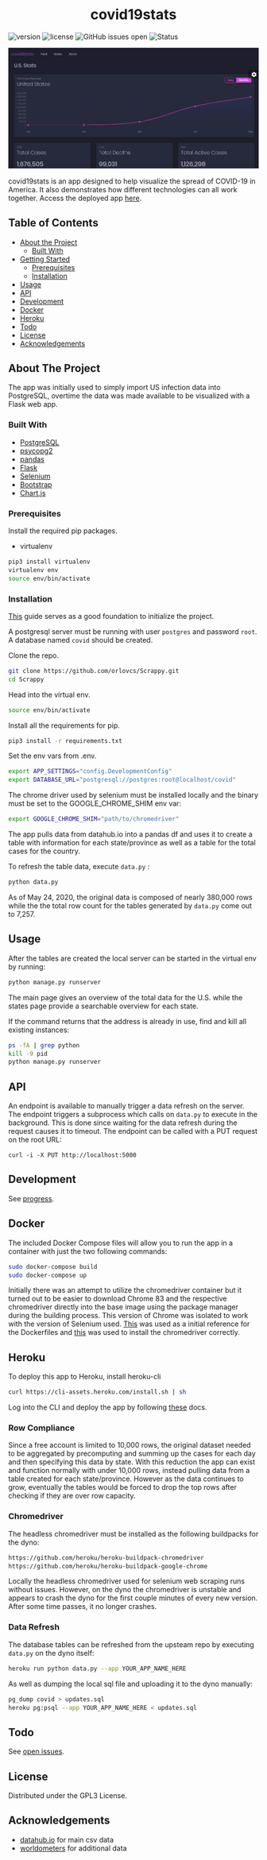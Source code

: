 <h1 align="center">covid19stats</h1>


 ![version](https://img.shields.io/badge/version-0.0.5-blue.svg)
 ![license](https://img.shields.io/github/license/orlovcs/Scrappy)
![GitHub issues open](https://img.shields.io/github/issues/orlovcs/Scrappy)
![Status](https://img.shields.io/website?label=dyno&up_message=online&url=https%3A%2F%2Fcorona-data-stats.herokuapp.com%2F)

![1](progress/2020-05-24.gif)

covid19stats is an app designed to help visualize the spread of COVID-19 in America. It also demonstrates how different technologies can all work together. Access the deployed app [here](http://corona-data-stats.herokuapp.com).

## Table of Contents

* [About the Project](#about-the-project)
  * [Built With](#built-with)
* [Getting Started](#getting-started)
  * [Prerequisites](#prerequisites)
  * [Installation](#installation)
* [Usage](#usage)
* [API](#API)
* [Development](#Development)
* [Docker](#Docker)
* [Heroku](#Heroku)
* [Todo](#Todo)
* [License](#License)
* [Acknowledgements](#Acknowledgements)


## About The Project

The app was initially used to simply import US infection data into PostgreSQL, overtime the data was made available to be visualized with a Flask web app. 

### Built With

* [PostgreSQL](https://www.postgresql.org/)
* [psycopg2](https://pypi.org/project/psycopg2/)
* [pandas](https://pandas.pydata.org/)
* [Flask](https://flask.palletsprojects.com)
* [Selenium](https://www.selenium.dev/)
* [Bootstrap](https://themewagon.com/themes/open-source-bootstrap-admin-template/)
* [Chart.js](https://www.chartjs.org/)
 

### Prerequisites

Install the required pip packages.

* virtualenv
```sh
pip3 install virtualenv
virtualenv env
source env/bin/activate
```

### Installation

[This](https://medium.com/@dushan14/create-a-web-application-with-python-flask-postgresql-and-deploy-on-heroku-243d548335cc) guide serves as a good foundation to initialize the project.

A postgresql server must be running with user ```postgres``` and password ```root```. A database named ```covid``` should be created.
 
Clone the repo.
```sh
git clone https://github.com/orlovcs/Scrappy.git
cd Scrappy
```
Head into the virtual env.
```sh
source env/bin/activate
```
Install all the requirements for pip.
```sh
pip3 install -r requirements.txt
```
Set the env vars from .env.
```sh
export APP_SETTINGS="config.DevelopmentConfig"
export DATABASE_URL="postgresql://postgres:root@localhost/covid"
```
The chrome driver used by selenium must be installed locally and the binary must be set to the GOOGLE_CHROME_SHIM env var:
```sh
export GOOGLE_CHROME_SHIM="path/to/chromedriver"
```


The app pulls data from datahub.io into a pandas df and uses it to create a table with information for each state/province as well as a table for the total cases for the country.

To refresh the table data, execute ```data.py``` :
```sh
python data.py
```
As of May 24, 2020, the original data is composed of nearly 380,000 rows while the the total row count for the tables generated by ```data.py```  come out to 7,257.

## Usage

After the tables are created the local server can be started in the virtual env by running:
```sh
python manage.py runserver
```
The main page gives an overview of the total data for the U.S. while the states page provide a searchable overview for each state.

If the command returns that the address is already in use, find and kill all existing instances:
```sh
ps -fA | grep python
kill -9 pid
python manage.py runserver

```

## API
An endpoint is available to manually trigger a data refresh on the server. The endpoint triggers a subprocess which calls on ```data.py``` to execute in the background. This is done since waiting for the data refresh during the request causes it to timeout.
The endpoint can be called with a PUT request on the root URL:
```
curl -i -X PUT http://localhost:5000  
```

## Development

See [progress](https://github.com/orlovcs/Scrappy/tree/master/progress).

## Docker
The included Docker Compose files will allow you to run the app in a container with just the two following commands:
```sh
sudo docker-compose build
sudo docker-compose up
```

Initially there was an attempt to utilize the chromedriver container but it turned out to be easier to download Chrome 83 and the respective chromedriver directly into the base image using the package manager during the building process. This version of Chrome was isolated to work with the version of Selenium used. [This](https://testdriven.io/blog/dockerizing-flask-with-postgres-gunicorn-and-nginx/#postgres) was used as a initial reference for the Dockerfiles and [this](https://github.com/dimmg/dockselpy/blob/master/Dockerfile) was used to install the chromedriver correctly.


## Heroku

To deploy this app to Heroku, install heroku-cli
```sh
curl https://cli-assets.heroku.com/install.sh | sh
```
Log into the CLI and deploy the app by following [these](https://devcenter.heroku.com/articles/creating-apps) docs.

### Row Compliance
Since a free account is limited to 10,000 rows, the original dataset needed to be aggregated by precomputing and summing up the cases for each day and then specifying this data by state. With this reduction the app can exist and function normally with under 10,000 rows, instead pulling data from a table created for each state/province. However as the data continues to grow, eventually the tables would be forced to drop the top rows after checking if they are over row capacity.

### Chromedriver
The headless chromedriver must be installed as the following buildpacks for the dyno:
```sh
https://github.com/heroku/heroku-buildpack-chromedriver
https://github.com/heroku/heroku-buildpack-google-chrome
```
Locally the headless chromedriver used for selenium web scraping runs without issues. However, on the dyno the chromedriver is unstable and appears to crash the dyno for the first couple minutes of every new version. After some time passes, it no longer crashes.

### Data Refresh
The database tables can be refreshed from the upsteam repo by executing ```data.py``` on the dyno itself:
```sh
heroku run python data.py --app YOUR_APP_NAME_HERE
```
As well as dumping the local sql file and uploading it to the dyno manually:
```sh
pg_dump covid > updates.sql
heroku pg:psql --app YOUR_APP_NAME_HERE < updates.sql
```

## Todo

See [open issues](https://github.com/orlovcs/Scrappy/issues).


## License

Distributed under the GPL3 License.

## Acknowledgements

* [datahub.io](https://datahub.io/core/covid-19) for main csv data 
* [worldometers](https://www.worldometers.info/coronavirus/country/us/) for additional data

